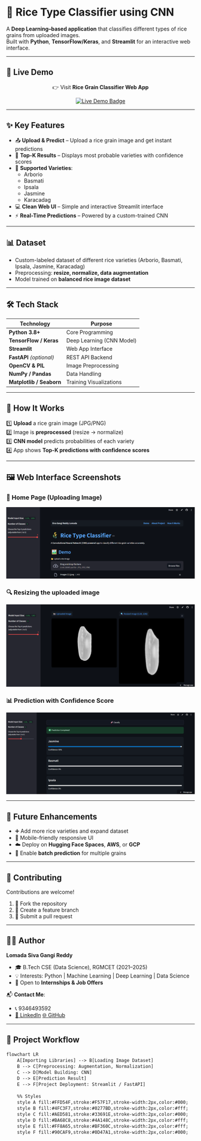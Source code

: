 # 🌾 Rice Type Classifier using CNN  

A **Deep Learning–based application** that classifies different types of rice grains from uploaded images.  
Built with **Python**, **TensorFlow/Keras**, and **Streamlit** for an interactive web interface.  

---

## 🔗 Live Demo  
<p align="center">👉 Visit <strong>Rice Grain Classifier Web App</strong></p>
<p align="center">
  <a href="https://rice-grain-classifier-project.streamlit.app/">
    <img src="https://img.shields.io/badge/Demo-ClickHere-success?logo=streamlit&logoColor=white&color=ff4b4b" alt="Live Demo Badge">
  </a>
</p>

---

## ✨ Key Features  

- 📤 **Upload & Predict** – Upload a rice grain image and get instant predictions  
- 🔎 **Top-K Results** – Displays most probable varieties with confidence scores  
- 🌾 **Supported Varieties**:  
  - Arborio  
  - Basmati  
  - Ipsala  
  - Jasmine  
  - Karacadag  
- 💻 **Clean Web UI** – Simple and interactive Streamlit interface  
- ⚡ **Real-Time Predictions** – Powered by a custom-trained CNN  

---

## 📊 Dataset  

- Custom-labeled dataset of different rice varieties (Arborio, Basmati, Ipsala, Jasmine, Karacadag)  
- Preprocessing: **resize, normalize, data augmentation**  
- Model trained on **balanced rice image dataset**  

---

## 🛠️ Tech Stack  

| Technology            | Purpose                          |
|-----------------------|----------------------------------|
| **Python 3.8+**       | Core Programming                 |
| **TensorFlow / Keras**| Deep Learning (CNN Model)        |
| **Streamlit**         | Web App Interface                |
| **FastAPI** *(optional)* | REST API Backend             |
| **OpenCV & PIL**      | Image Preprocessing              |
| **NumPy / Pandas**    | Data Handling                    |
| **Matplotlib / Seaborn** | Training Visualizations       |

---

## 🔮 How It Works  

1️⃣ **Upload** a rice grain image (JPG/PNG)  
2️⃣ Image is **preprocessed** (resize → normalize)  
3️⃣ **CNN model** predicts probabilities of each variety  
4️⃣ App shows **Top-K predictions with confidence scores**  

---

## 🖼️ Web Interface Screenshots  

### 🌾 Home Page (Uploading Image) 
![Upload Page](galary_rice/Screenshot%202025-09-21%20234547.png)  

### 🔍  Resizing the uploaded image 
![Prediction Page](galary_rice/Screenshot%202025-09-21%20234630.png)  

### 📊 Prediction with Confidence Score
![Confidence View](galary_rice/Screenshot%202025-09-21%20234755.png)  

---

## 🚀 Future Enhancements  

- ➕ Add more rice varieties and expand dataset  
- 📱 Mobile-friendly responsive UI  
- ☁️ Deploy on **Hugging Face Spaces**, **AWS**, or **GCP**  
- 🧩 Enable **batch prediction** for multiple grains  

---

## 🤝 Contributing  

Contributions are welcome!  

1. 🍴 Fork the repository  
2. 🌱 Create a feature branch  
3. 🚀 Submit a pull request  

---

## 👨‍💻 Author  

**Lomada Siva Gangi Reddy**  
- 🎓 B.Tech CSE (Data Science), RGMCET (2021–2025)  
- 💡 Interests: Python | Machine Learning | Deep Learning | Data Science  
- 📍 Open to **Internships & Job Offers**  

📬 **Contact Me**:  
- 📞 9346493592  
- [💼 LinkedIn](https://www.linkedin.com/in/lomada-siva-gangi-reddy-a64197280/) [🌐 GitHub](https://github.com/shivareddy2002)  

---

## 📌 Project Workflow  

```mermaid
flowchart LR
    A[Importing Libraries] --> B[Loading Image Dataset]
    B --> C[Preprocessing: Augmentation, Normalization]
    C --> D[Model Building: CNN]
    D --> E[Prediction Result]
    E --> F[Project Deployment: Streamlit / FastAPI]

    %% Styles
    style A fill:#FFD54F,stroke:#F57F17,stroke-width:2px,color:#000;
    style B fill:#4FC3F7,stroke:#0277BD,stroke-width:2px,color:#fff;
    style C fill:#AED581,stroke:#33691E,stroke-width:2px,color:#000;
    style D fill:#BA68C8,stroke:#4A148C,stroke-width:2px,color:#fff;
    style E fill:#FF8A65,stroke:#BF360C,stroke-width:2px,color:#fff;
    style F fill:#90CAF9,stroke:#0D47A1,stroke-width:2px,color:#000;



